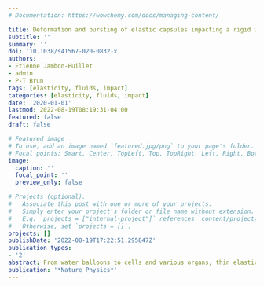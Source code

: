 ```yaml
---
# Documentation: https://wowchemy.com/docs/managing-content/

title: Deformation and bursting of elastic capsules impacting a rigid wall
subtitle: ''
summary: ''
doi: '10.1038/s41567-020-0832-x'
authors:
- Etienne Jambon-Puillet
- admin
- P-T Brun
tags: [elasticity, fluids, impact]
categories: [elasticity, fluids, impact]
date: '2020-01-01'
lastmod: 2022-08-19T08:19:31-04:00
featured: false
draft: false

# Featured image
# To use, add an image named `featured.jpg/png` to your page's folder.
# Focal points: Smart, Center, TopLeft, Top, TopRight, Left, Right, BottomLeft, Bottom, BottomRight.
image:
  caption: ''
  focal_point: ''
  preview_only: false

# Projects (optional).
#   Associate this post with one or more of your projects.
#   Simply enter your project's folder or file name without extension.
#   E.g. `projects = ["internal-project"]` references `content/project/deep-learning/index.md`.
#   Otherwise, set `projects = []`.
projects: []
publishDate: '2022-08-19T17:22:51.295847Z'
publication_types:
- '2'
abstract: From water balloons to cells and various organs, thin elastic shells enclosing liquid cores or capsules are ubiquitous. Although such capsules are rampant in nature and in engineering, the physics of their deformation upon rapid impact is virtually unexplored. Here we perform experiments and develop formal models to rationalize the deformation and possible bursting of elastic capsules impacting rigid walls. We discover an analogy to the impact of liquid drops, where the shell surface modulus plays the role of the drop surface tension. On the basis of this analogy, we propose an energy balance that quantitatively predicts the maximal deformation of the capsule in the inviscid limit, and for liquids with viscosities up to 1,000 cP (Reynolds numbers ≳10). Unlike drops, however, capsules can be pre-stretched and burst. Experiments show a substantial influence of the pre-stretch on the critical burst velocity, a feature also captured by our model. While we focus on macroscopic objects, our model could potentially be extended to account for the deformations of microcapsules in microfluidic channels. In addition, this work could have practical implications from the optimized detonation of fire-extinguishing balls to fight domestic fires and wildfires to the prevention of organ bursting in car crashes.
publication: '*Nature Physics*'
---
```

